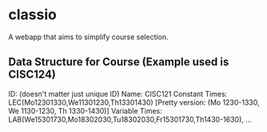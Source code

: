 # classio
A webapp that aims to simplify course selection.

## Data Structure for Course (Example used is CISC124)
  ID: (doesn't matter just unique ID)
  Name: CISC121
  Constant Times: LEC(Mo12301330,We11301230,Th13301430) [Pretty version: (Mo 1230-1330, We 1130-1230, Th 1330-1430)]
  Variable Times: LAB(We15301730,Mo18302030,Tu18302030,Fr15301730,Th1430-1630), ...
